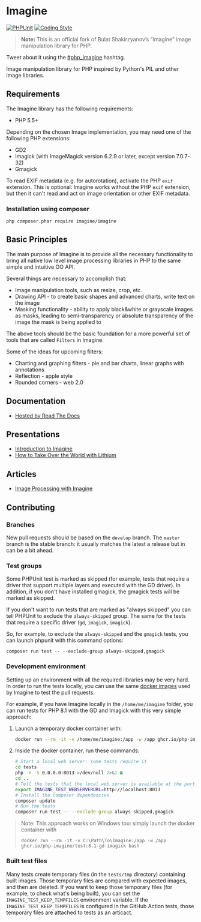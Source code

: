 # Imagine
[![PHPUnit](https://github.com/php-imagine/Imagine/actions/workflows/phpunit.yml/badge.svg)](https://github.com/php-imagine/Imagine/actions/workflows/phpunit.yml)
[![Coding Style](https://github.com/php-imagine/Imagine/actions/workflows/coding-style.yml/badge.svg)](https://github.com/php-imagine/Imagine/actions/workflows/coding-style.yml)

> **Note:** This is an official fork of Bulat Shakirzyanov’s “Imagine” image manipulation library for PHP.

Tweet about it using the [#php_imagine](https://twitter.com/search?q=%23php_imagine) hashtag.

Image manipulation library for PHP inspired by Python's PIL and other image
libraries.

## Requirements

The Imagine library has the following requirements:

 - PHP 5.5+

Depending on the chosen Image implementation, you may need one of the following PHP extensions:

 - GD2
 - Imagick (with ImageMagick version 6.2.9 or later, except version 7.0.7-32)
 - Gmagick

To read EXIF metadata (e.g. for autorotation), activate the PHP ``exif`` extension. This is optional: Imagine works
without the PHP ``exif`` extension, but then it can't read and act on image orientation or other EXIF metadata.

### Installation using composer
`php composer.phar require imagine/imagine`

## Basic Principles

The main purpose of Imagine is to provide all the necessary functionality to bring all native low level image processing libraries in PHP to the same simple and intuitive OO API.

Several things are necessary to accomplish that:

* Image manipulation tools, such as resize, crop, etc.
* Drawing API - to create basic shapes and advanced charts, write text on the image
* Masking functionality - ability to apply black&white or grayscale images as masks, leading to semi-transparency or absolute transparency of the image the mask is being applied to

The above tools should be the basic foundation for a more powerful set of tools that are called ``Filters`` in Imagine.

Some of the ideas for upcoming filters:

* Charting and graphing filters - pie and bar charts, linear graphs with annotations
* Reflection - apple style
* Rounded corners - web 2.0

## Documentation ##

 - [Hosted by Read The Docs](http://imagine.readthedocs.org/)

## Presentations ##

 - [Introduction to Imagine](http://www.slideshare.net/avalanche123/introduction-toimagine)
 - [How to Take Over the World with Lithium](http://speakerdeck.com/u/nateabele/p/how-to-take-over-the-world-with-lithium?slide=33)

## Articles ##

 - [Image Processing with Imagine](http://www.phparch.com/2011/03/image-processing-with-imagine)

## Contributing ##

### Branches

New pull requests should be based on the `develop` branch.
The `master` branch is the stable branch: it usually matches the latest a release but in can be a bit ahead.

### Test groups

Some PHPUnit test is marked as skipped (for example, tests that require a driver that support multiple layers and executed with the GD driver).
In addition, if you don't have installed gmagick, the gmagick tests will be marked as skipped.

If you don't want to run tests that are marked as "always skipped" you can tell PHPUnit to exclude the `always-skipped` group.
The same for the tests that require a specific driver (`gd`, `imagick`, `imagick`).

So, for example, to exclude the `always-skipped` and the `gmagick` tests, you can launch phpunit with this command options:

```
composer run test -- --exclude-group always-skipped,gmagick
```


### Development environment

Setting up an environment with all the required libraries may be very hard.
In order to run the tests locally, you can use the same [docker images](https://github.com/php-imagine/docker-builder/pkgs/container/test) used by Imagine to test the pull requests.

For example, if you have Imagine locally in the `/home/me/imagine` folder, you can run tests for PHP 8.1 with the GD and Imagick with this very simple approach:

1. Launch a temporary docker container with:
   ```sh
   docker run --rm -it -v /home/me/imagine:/app -w /app ghcr.io/php-imagine/test:8.1-gd-imagick bash
   ```
2. Inside the docker container, run these commands:
   ```sh
   # Start a local web server: some tests require it
   cd tests
   php -n -S 0.0.0.0:8013 >/dev/null 2>&1 &
   cd ..
   # Tell the tests that the local web server is available at the port 8013
   export IMAGINE_TEST_WEBSERVERURL=http://localhost:8013
   # Install the composer dependencies
   composer update
   # Run the tests
   composer run test -- --exclude-group always-skipped,gmagick
   ```

> Note: This approach works on Windows too: simply launch the docker container with
> ```
> docker run --rm -it -v C:\Path\To\Imagine:/app -w /app ghcr.io/php-imagine/test:8.1-gd-imagick bash
> ```

### Built test files

Many tests create temporary files (in the `tests/tmp` directory) containing built images.
Those temporary files are compared with expected images, and then are deleted.
If you want to keep those temporary files (for example, to check what's being built), you can set the `IMAGINE_TEST_KEEP_TEMPFILES` environment variable.
If the `IMAGINE_TEST_KEEP_TEMPFILES` is configured in the GitHub Action tests, those temporary files are attached to tests as an articact.
